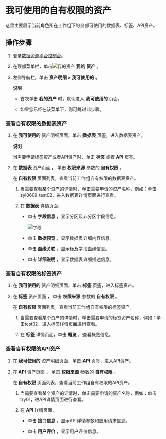 我可使用的自有权限的资产 
=================================

这里主要展示当前角色所在工作组下的全部可使用的数据表、标签、API资产。

操作步骤 
-------------------------

1. 登录[数据资源平台控制台](https://dataq.console.aliyun.com)。

   

2. 在顶部菜单栏，单击![我的资产](https://static-aliyun-doc.oss-accelerate.aliyuncs.com/assets/img/zh-CN/8860133261/p282760.png) **我的** **资产** 。

   

3. 左侧导航栏，单击 **资产明细 \> 我可使用的** **。** 

   **说明**

   
   * 首次单击 **我的资产** 时，默认进入 **我可使用的** 页面。

     
   
   * 如果您已经在该菜单下，则可跳过此步骤。

     
   

   
   




### 查看自有权限的数据表资产 

1. 在 **我可使用的** 资产明细页面，单击 **数据表** 页签，进入数据表资产。

   **说明**

   

   当需要申请标签资产或者API资产时，单击 **标签** 或者 **API** 页签。
   

2. 在 **数据表** 资产页面 **，** 单击 **权限来源** 参数的 **自有权限** 。

   在 **自有权限** 页面列表，查看当前工作组自有权限的数据表资产。
   1. 当需要查看某个资产的详情时，单击需要申请的资产名称，例如：单击zyl0609_test02，进入数据表详情页面进行查看。

      
   
   2. 在 **数据表** 详情页面，

      * 单击 **字段信息** ，显示分区及非分区字段信息。

        ![字段](https://static-aliyun-doc.oss-accelerate.aliyuncs.com/assets/img/zh-CN/6224193261/p282964.png)
        
      
      * 单击 **数据预览** ，显示数据表详细内容信息。

        
      
      * 单击 **血缘关联** ，显示标及字段血缘信息。

        
      
      * 单击 **详细说明** ，显示数据表详细描述信息。

        
      

      
   

   






### 查看自有权限的标签资产 

1. 在 **我可使用的** 资产明细页面，单击 **标签** 页签，进入标签资产。

   

2. 在 **标签** 资产页面 **，** 单击 **权限来源** 参数的 **自有权限** 。

   在 **自有权限** 页面列表，查看当前工作组自有权限的标签资产。
   1. 当需要查看某个资产的详情时，单击需要申请的标签资产名称，例如：单击test02，进入标签详情页面进行查看。

      
   
   2. 在 **标签** 详情页面，单击 **概览** ，查看概览信息。

      
   

   




### 查看自有权限的API资产 

1. 在 **我可使用的** 资产明细页面，单击 **API** 页签，进入API资产。

   

2. 在 **API** 资产页面 **，** 单击 **权限来源** 参数的 **自有权限** 。

   在 **自有权限** 页面列表，查看当前工作组自有权限的API资产。
   1. 当需要查看某个资产的详情时，单击需要申请的资产名称，例如：单击try01，进API详情页面进行查看。

      
   
   2. 在 **API** 详情页面，

      * 单击 **接口信息** ，显示API详情参数和应用请求信息。

        
      
      * 单击 **用户评价** ，显示用户评价信息。

        
      

      
   

   




